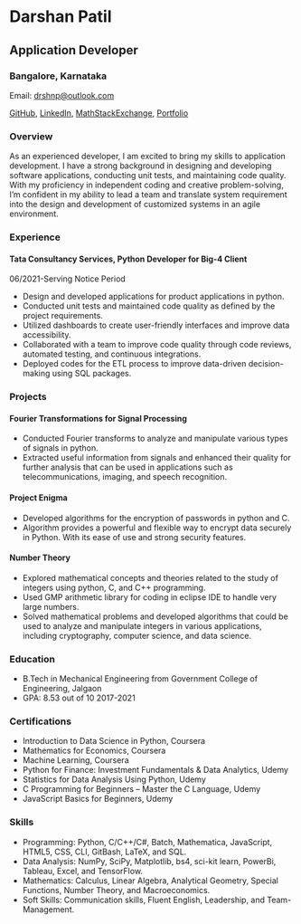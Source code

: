 # Darshan Patil
## Application Developer
### Bangalore, Karnataka
Email: drshnp@outlook.com


[GitHub](https://github.com/drshnp), [LinkedIn](https://www.linkedin.com/in/darshan-patil/), [MathStackExchange](https://math.stackexchange.com/users/659286/darshan-patil), [Portfolio](https://yourportfolio.com)

### Overview
As an experienced developer, I am excited to bring my skills to application development. I have a strong background in designing and developing software applications, conducting unit tests, and maintaining code quality. With my proficiency in independent coding and creative problem-solving, I’m confident in my ability to lead a team and translate system requirement into the design and development of customized systems in an agile environment.

### Experience
#### Tata Consultancy Services, Python Developer for Big-4 Client
 06/2021-Serving Notice Period
- Design and developed applications for product applications in python.
- Conducted unit tests and maintained code quality as defined by the project requirements.
- Utilized dashboards to create user-friendly interfaces and improve data accessibility.
- Collaborated with a team to improve code quality through code reviews, automated testing, and continuous integrations.
- Deployed codes for the ETL process to improve data-driven decision-making using SQL packages.

### Projects
#### Fourier Transformations for Signal Processing
- Conducted Fourier transforms to analyze and manipulate various types of signals in python.
- Extracted useful information from signals and enhanced their quality for further analysis that can be used in applications such as telecommunications, imaging, and speech recognition.

#### Project Enigma
- Developed algorithms for the encryption of passwords in python and C.
- Algorithm provides a powerful and flexible way to encrypt data securely in Python. With its ease of use and strong security features.

#### Number Theory
- Explored mathematical concepts and theories related to the study of integers using python, C, and C++ programming.
- Used GMP arithmetic library for coding in eclipse IDE to handle very large numbers.
- Solved mathematical problems and developed algorithms that could be used to analyze and manipulate integers in various applications, including cryptography, computer science, and data science.

### Education
- B.Tech in Mechanical Engineering from Government College of Engineering, Jalgaon
- GPA: 8.53 out of 10 2017-2021

### Certifications
- Introduction to Data Science in Python, Coursera
- Mathematics for Economics, Coursera
- Machine Learning, Coursera
- Python for Finance: Investment Fundamentals & Data Analytics, Udemy
- Statistics for Data Analysis Using Python, Udemy
- C Programming for Beginners – Master the C Language, Udemy
- JavaScript Basics for Beginners, Udemy

### Skills
- Programming: Python, C/C++/C#, Batch, Mathematica, JavaScript, HTML5, CSS, CLI, GitBash, LaTeX, and SQL.
- Data Analysis: NumPy, SciPy, Matplotlib, bs4, sci-kit learn, PowerBi, Tableau, Excel, and TensorFlow.
- Mathematics: Calculus, Linear Algebra, Analytical Geometry, Special Functions, Number Theory, and Macroeconomics.
- Soft Skills: Communication skills, Fluent English, Leadership, and Team-Management.
